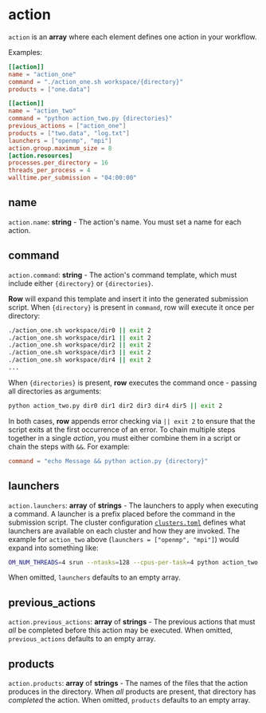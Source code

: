 # action

`action` is an **array** where each element defines one action in your workflow.

Examples:
```toml
[[action]]
name = "action_one"
command = "./action_one.sh workspace/{directory}"
products = ["one.data"]

[[action]]
name = "action_two"
command = "python action_two.py {directories}"
previous_actions = ["action_one"]
products = ["two.data", "log.txt"]
launchers = ["openmp", "mpi"]
action.group.maximum_size = 8
[action.resources]
processes.per_directory = 16
threads_per_process = 4
walltime.per_submission = "04:00:00"
```

## name

`action.name`: **string** - The action's name. You must set a name for each
action.

## command

`action.command`: **string** - The action's command template, which must
include either `{directory}` or `{directories}`.

**Row** will expand this template and insert it into the generated submission
script. When `{directory}` is present in `command`, row will execute it once
per directory:
```bash
./action_one.sh workspace/dir0 || exit 2
./action_one.sh workspace/dir1 || exit 2
./action_one.sh workspace/dir2 || exit 2
./action_one.sh workspace/dir3 || exit 2
./action_one.sh workspace/dir4 || exit 2
...
```

When `{directories}` is present, **row** executes the command once - passing
all directories as arguments:
```bash
python action_two.py dir0 dir1 dir2 dir3 dir4 dir5 || exit 2
```

In both cases, **row** appends error checking via `|| exit 2` to ensure
that the script exits at the first occurrence of an error. To chain multiple
steps together in a single *action*, you must either combine them in a script
or chain the steps with `&&`. For example:
```toml
command = "echo Message && python action.py {directory}"
```

## launchers

`action.launchers`: **array** of **strings** - The launchers to apply when executing a
command. A launcher is a prefix placed before the command in the submission script. The
cluster configuration [`clusters.toml`](../../clusters/index.md) defines what launchers
are available on each cluster and how they are invoked. The example for `action_two`
above (`launchers = ["openmp", "mpi"]`) would expand into something like:
```bash
OM_NUM_THREADS=4 srun --ntasks=128 --cpus-per-task=4 python action_two.py ...
```
When omitted, `launchers` defaults to an empty array.

## previous_actions

`action.previous_actions`: **array** of **strings** - The previous actions that
must *all* be completed before this action may be executed. When omitted,
`previous_actions` defaults to an empty array.

## products

`action.products`: **array** of **strings** - The names of the files that the
action produces in the directory. When *all* products are present, that
directory has *completed* the action. When omitted, `products` defaults
to an empty array.
